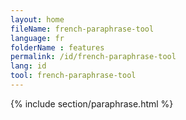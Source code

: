 ```yaml
---
layout: home
fileName: french-paraphrase-tool
language: fr
folderName : features
permalink: /id/french-paraphrase-tool
lang: id
tool: french-paraphrase-tool
---
```

{% include section/paraphrase.html %}